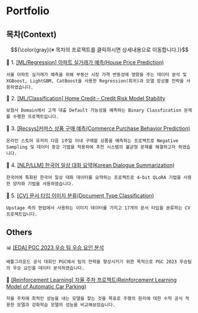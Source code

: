 # Portfolio

## 목차(Context)


$${\color{gray}(※ 목차의 프로젝트를 클릭하시면 상세내용으로 이동합니다.)}$$

📑 1. [[ML/Regression] 아파트 실거래가 예측(House Price Prediction)][link1]

 `서울 아파트 실거래가 예측을 위해 부동산 시장 가격 변동성에 영향을 주는 데이터 분석 및  XGBoost, LightGBM, CatBoost을 사용한 Regression(회귀)과 모델 앙상블 전략을 사용하였습니다.`

📑 2. [[ML/Classification] Home Credit - Credit Risk Model Stability][link2]

 `보험사 Domain에서 고객 대출 Default 가능성을 예측하는 Binary Classfication 문제를 수행한 프로젝트입니다.`

📑 3. [[Recsys]커머스 상품 구매 예측(Commerce Purchase Behavior Prediction)][link3]

 ` 온라인 스토어 유저의 다음 1주일 이내 구매할 상품을 예측하는 프로젝트로 Negative Sampling 및 데이터 증강 기법을 적용하여 추천 시스템의 불균형 문제를 해결하고자 하였습니다. `

📑 4. [[NLP/LLM] 한국어 일상 대화 요약(Korean Dialogue Summarization)][link4]

 `한국어에 특화된 한국어 일상 대화 데이터를 요약하는 프로젝트로 4-bit QLoRA 기법을 사용한 양자화 기법을 사용하였습니다.`

📑 5. [[CV] 문서 타입 이미지 분류(Document Type Classification)][link5]

 `Upstage 측의 현업에서 사용하는 이미지 데이터를 가지고 17개의 문서 타입을 분류하는 CV 프로젝트입니다.`   

 ## Others

📊 [[EDA] PGC 2023 우승 팀 우승 요인 분석][link6]

 `배틀그라운드 공식 대회인 PGC에서 팀의 전략을 향상시키기 위한 목적으로 PGC 2023 우승팀의 우승 요인을 데이터 분석하였습니다.`

📑 [[Reinforcement Learning] 자율 주차 프로젝트(Reinforcement Learning Model of Automatic Car Parking)][link7] 

  `자율 주차에 최적인 성능을 내는 모델을 찾는 것을 목표로 주행의 원리에 대한 수학 공식 적용한 모델과 강화학습 모델의 성능을 비교해보았습니다.`
 
 

[link1]: https://github.com/hyeonnjii/House_Price_Prediction
[link2]: https://github.com/hyeonnjii/Home_Credit-_Credit_Risk_Model_Stability
[link3]: https://github.com/hyeonnjii/Commerce_Purchase_Behavior_Prediction
[link4]: https://github.com/hyeonnjii/Korean_Dialogue_Summarization
[link5]: https://github.com/hyeonnjii/Document_Type_Classification

[link6]: https://github.com/hyeonnjii/EDA_Battlegrounds_PGC2023
[link7]: https://github.com/hyeonnjii/Reinforcement_Learning_Project?tab=readme-ov-file
